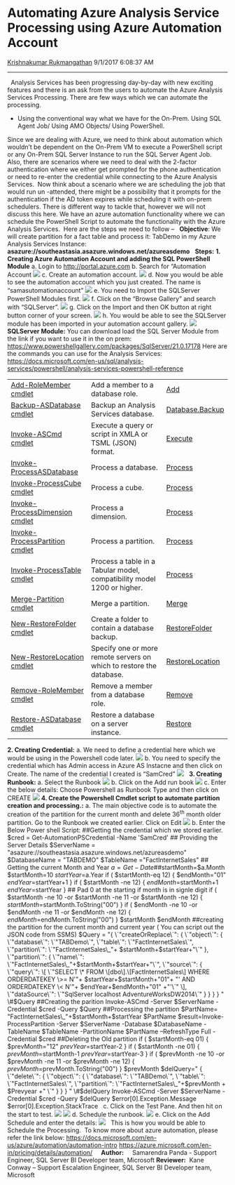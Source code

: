 <div id="page">

# Automating Azure Analysis Service Processing using Azure Automation Account

[Krishnakumar
Rukmangathan](https://social.msdn.microsoft.com/profile/Krishnakumar%20Rukmangathan)
9/1/2017 6:08:37 AM

-----

<div id="content">

  Analysis Services has been progressing day-by-day with new exciting
features and there is an ask from the users to automate the Azure
Analysis Services Processing. There are few ways which we can automate
the processing.

  - Using the conventional way what we have for the On-Prem. Using SQL
    Agent Job/ Using AMO Objects/ Using PowerShell.

Since we are dealing with Azure, we need to think about automation which
wouldn’t be dependent on the On-Prem VM to execute a PowerShell script
or any On-Prem SQL Server Instance to run the SQL Server Agent Job.
Also, there are scenarios where we need to deal with the 2-factor
authentication where we either get prompted for the phone authentication
or need to re-enter the credential while connecting to the Azure
Analysis Services.  Now think about a scenario where we are scheduling
the job that would run un -attended, there might be a possibility that
it prompts for the authentication if the AD token expires while
scheduling it with on-prem schedulers. There is different way to tackle
that, however we will not discuss this here. We have an azure automation
functionality where we can schedule the PowerShell Script to automate
the functionality with the Azure Analysis Services.  Here are the steps
we need to follow –   **Objective**: We will create partition for a fact
table and process it: TabDemo in my Azure Analysis Services Instance: 
**asazure://southeastasia.asazure.windows.net/azureasdemo**   **Steps:**
**1. Creating Azure Automation Account and adding the SQL PowerShell
Module** a. Login to <http://portal.azure.com> b. Search for “Automation
Account [![](media/2017/09/1.png)](media/2017/09/1.png) c. Create an
automation account. [![](media/2017/09/2.png)](media/2017/09/2.png) d.
Now you would be able to see the automation account which you just
created. The name is “samasutomationaccount”
[![](media/2017/09/3.png)](media/2017/09/3.png) e. You need to Import
the SQLServer PowerShell Modules first.
[![](media/2017/09/4.png)](media/2017/09/4.png) f. Click on the “Browse
Gallery” and search with “SQLServer”.
[![](media/2017/09/5.png)](media/2017/09/5.png) g. Click on the Import
and then OK button at right button corner of your screen.
[![](media/2017/09/6.png)](media/2017/09/6.png) h. You would be able to
see the SQLServer module has been imported in your automation account
gallery. [![](media/2017/09/7.png)](media/2017/09/7.png) **SQLServer
Module:** You can download load the SQL Server Module from the link if
you want to use it in the on prem:
<https://www.powershellgallery.com/packages/SqlServer/21.0.17178> Here
are the commands you can use for the Analysis Services:
<https://docs.microsoft.com/en-us/sql/analysis-services/powershell/analysis-services-powershell-reference>

|                                                                                                                                    |                                                                         |                                                                                                                       |
| ---------------------------------------------------------------------------------------------------------------------------------- | ----------------------------------------------------------------------- | --------------------------------------------------------------------------------------------------------------------- |
| [Add-RoleMember cmdlet](https://docs.microsoft.com/en-us/sql/analysis-services/powershell/add-rolemember-cmdlet)                   | Add a member to a database role.                                        | [Add](https://msdn.microsoft.com/library/microsoft.analysisservices.rolemembercollection.add\(v=SQL.130\).aspx)       |
| [Backup-ASDatabase cmdlet](https://docs.microsoft.com/en-us/sql/analysis-services/powershell/backup-asdatabase-cmdlet)             | Backup an Analysis Services database.                                   | [Database.Backup](https://msdn.microsoft.com/library/microsoft.analysisservices.database.backup.aspx)                 |
| [Invoke-ASCmd cmdlet](https://docs.microsoft.com/en-us/sql/analysis-services/powershell/invoke-ascmd-cmdlet)                       | Execute a query or script in XMLA or TSML (JSON) format.                | [Execute](https://msdn.microsoft.com/library/mt601434\(v=sql.130\).aspx)                                              |
| [Invoke-ProcessASDatabase](https://docs.microsoft.com/en-us/sql/analysis-services/powershell/invoke-processasdatabase)             | Process a database.                                                     | [Process](https://msdn.microsoft.com/library/ms148347\(v=SQL.130\).aspx)                                              |
| [Invoke-ProcessCube cmdlet](https://docs.microsoft.com/en-us/sql/analysis-services/powershell/invoke-processcube-cmdlet)           | Process a cube.                                                         | [Process](https://msdn.microsoft.com/library/ms148347\(v=SQL.130\).aspx)                                              |
| [Invoke-ProcessDimension cmdlet](https://docs.microsoft.com/en-us/sql/analysis-services/powershell/invoke-processdimension-cmdlet) | Process a dimension.                                                    | [Process](https://msdn.microsoft.com/library/ms148347\(v=SQL.130\).aspx)                                              |
| [Invoke-ProcessPartition cmdlet](https://docs.microsoft.com/en-us/sql/analysis-services/powershell/invoke-processpartition-cmdlet) | Process a partition.                                                    | [Process](https://msdn.microsoft.com/library/ms148347\(v=SQL.130\).aspx)                                              |
| [Invoke-ProcessTable cmdlet](https://docs.microsoft.com/en-us/sql/analysis-services/powershell/invoke-processtable-cmdlet)         | Process a table in a Tabular model, compatibility model 1200 or higher. | [Process](https://msdn.microsoft.com/library/ms148347\(v=SQL.130\).aspx)                                              |
| [Merge-Partition cmdlet](https://docs.microsoft.com/en-us/sql/analysis-services/powershell/merge-partition-cmdlet)                 | Merge a partition.                                                      | [Merge](https://msdn.microsoft.com/library/microsoft.analysisservices.partition.merge\(v=SQL.130\).aspx)              |
| [New-RestoreFolder cmdlet](https://docs.microsoft.com/en-us/sql/analysis-services/powershell/new-restorefolder-cmdlet)             | Create a folder to contain a database backup.                           | [RestoreFolder](https://msdn.microsoft.com/library/microsoft.analysisservices.restorefolder\(v=SQL.130\).aspx)        |
| [New-RestoreLocation cmdlet](https://docs.microsoft.com/en-us/sql/analysis-services/powershell/new-restorelocation-cmdlet)         | Specify one or more remote servers on which to restore the database.    | [RestoreLocation](https://msdn.microsoft.com/library/microsoft.analysisservices.restorelocation\(v=SQL.130\).aspx)    |
| [Remove-RoleMember cmdlet](https://docs.microsoft.com/en-us/sql/analysis-services/powershell/remove-rolemember-cmdlet)             | Remove a member from a database role.                                   | [Remove](https://msdn.microsoft.com/library/microsoft.analysisservices.rolemembercollection.remove\(v=SQL.130\).aspx) |
| [Restore-ASDatabase cmdlet](https://docs.microsoft.com/en-us/sql/analysis-services/powershell/restore-asdatabase-cmdlet)           | Restore a database on a server instance.                                | [Restore](https://msdn.microsoft.com/library/mt601534\(v=sql.130\).aspx)                                              |

**2. Creating Credential:** a. We need to define a credential here which
we would be using in the Powershell code later.
[![](media/2017/09/8.png)](media/2017/09/8.png) b. You need to specify
the credential which has Admin access in Azure AS Instacne and then
click on Create. The name of the credential I created is “SamCred”
[![](media/2017/09/9.png)](media/2017/09/9.png)   **3. Creating
Runbook:** a. Select the Runbook
[![](media/2017/09/10.png)](media/2017/09/10.png) b. Click on the Add
run book [![](media/2017/09/11.png)](media/2017/09/11.png) c. Enter the
below details: Choose Powershell as Runbook Type and then click on
CREATE [![](media/2017/09/12.png)](media/2017/09/12.png) **4. Create the
Powershell Cmdlet script to automate partition creation and
processing.:** a. The main objective code is to automate the creation of
the partition for the current month and delete 36<sup>th</sup> month
older partition. Go to the Runbook we created earlier. Click on Edit
[![](media/2017/09/13.png)](media/2017/09/13.png) b. Enter the Below
Power shell Script: \#\#Getting the credential which we stored earlier.
$cred = Get-AutomationPSCredential -Name 'SamCred' \#\# Providing the
Server Details $ServerName =
"asazure://southeastasia.asazure.windows.net/azureasdemo" $DatabaseName
= "TABDEMO" $TableName ="FactInternetSales" \#\# Getting the current
Month and Year $a= Get-Date \#\#$startMonth=$a.Month $startMonth=10
$startYear=$a.Year if ( $startMonth-eq 12) { $endMonth="01"
$endYear=$startYear+1 } if ( $startMonth -ne 12) { $endMonth
=$startMonth+1 $endYear=$startYear } \#\# Pad 0 at the starting if month
is in signle digit if ( $startMonth -ne 10 -or $startMonth -ne 11 -or
$startMonth -ne 12) { $startMonth=$startMonth.ToString("00") } if (
$endMonth -ne 10 -or $endMonth -ne 11 -or $endMonth -ne 12) {
$endMonth=$endMonth.ToString("00") } $startMonth $endMonth \#\#creating
the partition for the current month and current year ( You can script
out the JSON code from SSMS) $Query = "{ \`"createOrReplace\`": {
\`"object\`": { \`"database\`": \`"TABDemo\`", \`"table\`":
\`"FactInternetSales\`", \`"partition\`": \`"FactInternetSales\_"+
$startMonth+$startYear+"\`" }, \`"partition\`": { \`"name\`":
\`"FactInternetSales\_"+$startMonth+$startYear+"\`", \`"source\`": {
\`"query\`": \[ \`"SELECT \* FROM \[dbo\].\[FactInternetSales\] WHERE
ORDERDATEKEY \>= N'"+ $startYear+$startMonth+"01"+ "' AND ORDERDATEKEY
\< N'"+ $endYear+$endMonth+"01" +"'\`" \], \`"dataSource\`":
\`"SqlServer localhost AdventureWorksDW2014\`" } } } } " \#$Query
\#\#Creating the parition Invoke-ASCmd -Server $ServerName -Credential
$cred -Query $Query \#\#Processing the partition $PartName=
"FactInternetSales\_"+$startMonth+$startYear $PartName
$result=Invoke-ProcessPartition -Server $ServerName -Database
$DatabaseName -TableName $TableName -PartitionName $PartName
–RefreshType Full -Credential $cred \#\#Deleting the Old partition if
( $startMonth-eq 01) { $prevMonth="12" $prevYear=$startYear-2 } if (
$startMonth -ne 01) { $prevMonth=$startMonth-1 $prevYear=$startYear-3 }
if ( $prevMonth -ne 10 -or $prevMonth -ne 11 -or $prevMonth -ne 12) {
$prevMonth=$prevMonth.ToString("00") } $prevMonth $delQuery=" {
\`"delete\`": { \`"object\`": { \`"database\`": \`"TABDemo\`",
\`"table\`": \`"FactInternetSales\`", \`"partition\`":
\`"FactInternetSales\_"+$prevMonth + $Prevyear +" \`" } } } "
\#$delQuery Invoke-ASCmd -Server $ServerName -Credential $cred -Query
$delQuery $error\[0\].Exception.Message $error\[0\].Exception.StackTrace
  c. Click on the Test Pane. And then hit on the start to test.
[![](media/2017/09/14.png)](media/2017/09/14.png)
[![](media/2017/09/17.png)](media/2017/09/17.png) d. Schedule the
runbook. [![](media/2017/09/15.png)](media/2017/09/15.png) e. Click on
the Add Schedule and enter the details:
[![](media/2017/09/16.png)](media/2017/09/16.png)   This is how you
would be able to Schedule the Processing.  To know more about azure
automation, please refer the link below:
<https://docs.microsoft.com/en-us/azure/automation/automation-intro>
<https://azure.microsoft.com/en-in/pricing/details/automation/>    
**Author:**<span>     Samarendra Panda - Support Engineer, SQL Server BI
Developer team, Microsoft</span> **Reviewer:**<span>  </span>Kane Conway
– Support Escalation Engineer, SQL Server BI Developer team, Microsoft  

</div>

</div>

